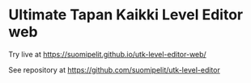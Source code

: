 # Ultimate Tapan Kaikki Level Editor web

Try live at https://suomipelit.github.io/utk-level-editor-web/

See repository at https://github.com/suomipelit/utk-level-editor

